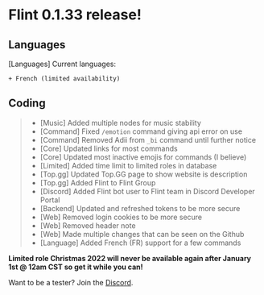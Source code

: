 # Flint 0.1.33 release!



## **Languages** 
[Languages] Current languages:
```
+ French (limited availability)
```




## **Coding**
> - [Music] Added multiple nodes for music stability
> - [Command] Fixed `/emotion` command giving api error on use
> - [Command] Removed Adii from `_bi` command until further notice
> - [Core] Updated links for most commands
> - [Core] Updated most inactive emojis for commands (I believe)
> - [Limited] Added time limit to limited roles in database
> - [Top.gg] Updated Top.GG page to show website is description
> - [Top.gg] Added Flint to Flint Group
> - [Discord] Added Flint bot user to Flint team in Discord  Developer Portal
> - [Backend] Updated and refreshed tokens to be more secure
> - [Web] Removed login cookies to be more secure
> - [Web] Removed header note
> - [Web] Made multiple changes that can be seen on the Github
> - [Language] Added French (FR) support for a few commands

**Limited role Christmas 2022 will never be available again after January 1st @ 12am CST so get it while you can!**

Want to be a tester? Join the [Discord](https://discord.gg/nXPx6UxaWw).
